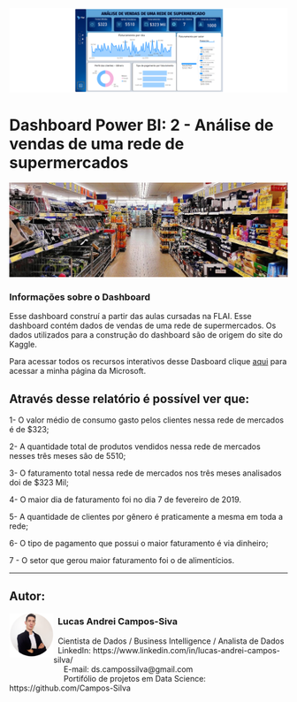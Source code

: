 ![Alt ou título da imagem](https://raw.githubusercontent.com/Campos-Silva/analise_de_vendas_de_uma_rede_de_supermercados/main/dashboard_topo.png)

# Dashboard Power BI: 2 - Análise de vendas de uma rede de supermercados

![Alt ou título da imagem](https://raw.githubusercontent.com/Campos-Silva/analise_de_vendas_de_uma_rede_de_supermercados/main/supermarket_1.jpg)

### Informações sobre o Dashboard

Esse dashboard construí a partir das aulas cursadas na FLAI. Esse dashboard contém dados de vendas de uma rede de supermercados. Os dados utilizados para a construção do dashboard são de origem do site do Kaggle. 

Para acessar todos os recursos interativos desse Dasboard clique [aqui](https://app.powerbi.com/groups/me/reports/878fd28a-4816-4b49-889f-ed27196ab2a7/ReportSection) para acessar a minha página da Microsoft.

## Através desse relatório é possível ver que:

1-	O valor médio de consumo gasto pelos clientes nessa rede de mercados é de $323;

2-	A quantidade total de produtos vendidos nessa rede de mercados nesses três meses são de 5510;

3-	O faturamento total nessa rede de mercados nos três meses analisados doi de $323 Mil;

4- O maior dia de faturamento foi no dia 7 de fevereiro de 2019.

5- A quantidade de clientes por gênero é praticamente a mesma em toda a rede;

6- O tipo de pagamento que possui o maior faturamento é via dinheiro;

7 - O setor que gerou maior faturamento foi o de alimentícios.

___________

## Autor:

<img  src="https://raw.githubusercontent.com/Campos-Silva/Campos-Silva/main/perfil_lucas_andrei_campos_silva.png" width="80" alt="cognitiveclass.ai logo" align="left" /> 

### &nbsp;&nbsp;Lucas Andrei Campos-Siva

<p>
&nbsp;&nbsp;Cientista de Dados / Business Intelligence / Analista de Dados<br/>
&nbsp;&nbsp;LinkedIn: https://www.linkedin.com/in/lucas-andrei-campos-silva/<br/>
&nbsp;&nbsp;&nbsp;&nbsp;&nbsp;&nbsp;&nbsp;&nbsp;&nbsp;&nbsp;&nbsp;&nbsp;&nbsp;&nbsp;&nbsp;&nbsp;&nbsp;&nbsp;&nbsp;&nbsp;&nbsp;&nbsp;&nbsp;&nbsp;&nbsp;E-mail: ds.campossilva@gmail.com<br/>
&nbsp;&nbsp;&nbsp;&nbsp;&nbsp;&nbsp;&nbsp;&nbsp;&nbsp;&nbsp;&nbsp;&nbsp;&nbsp;&nbsp;&nbsp;&nbsp;&nbsp;&nbsp;&nbsp;&nbsp;&nbsp;&nbsp;&nbsp;&nbsp;&nbsp;Portifólio de projetos em Data Science: https://github.com/Campos-Silva
</p>


